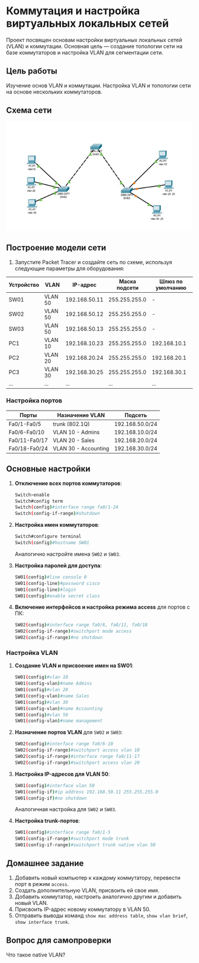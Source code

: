 # Коммутация и настройка виртуальных локальных сетей

Проект посвящен основам настройки виртуальных локальных сетей (VLAN) и коммутации. Основная цель — создание топологии сети на базе коммутаторов и настройка VLAN для сегментации сети.

## Цель работы
Изучение основ VLAN и коммутации. Настройка VLAN и топологии сети на основе нескольких коммутаторов.

## Схема сети
![Схема сети](../images/lab1.jpg)

## Построение модели сети

1. Запустите Packet Tracer и создайте сеть по схеме, используя следующие параметры для оборудования:

| Устройство | VLAN    | IP-адрес      | Маска подсети   | Шлюз по умолчанию |
|------------|---------|---------------|------------------|--------------------|
| SW01       | VLAN 50 | 192.168.50.11 | 255.255.255.0   | -                 |
| SW02       | VLAN 50 | 192.168.50.12 | 255.255.255.0   | -                 |
| SW03       | VLAN 50 | 192.168.50.13 | 255.255.255.0   | -                 |
| PC1        | VLAN 10 | 192.168.10.23 | 255.255.255.0   | 192.168.10.1      |
| PC2        | VLAN 20 | 192.168.20.24 | 255.255.255.0   | 192.168.20.1      |
| PC3        | VLAN 30 | 192.168.30.25 | 255.255.255.0   | 192.168.30.1      |
| ...        | ...     | ...           | ...             | ...               |

### Настройка портов

| Порты        | Назначение VLAN    | Подсеть           |
|--------------|--------------------|--------------------|
| Fa0/1-Fa0/5  | trunk (802.1Q)     | 192.168.50.0/24   |
| Fa0/6-Fa0/10 | VLAN 10 - Admins   | 192.168.10.0/24   |
| Fa0/11-Fa0/17| VLAN 20 - Sales    | 192.168.20.0/24   |
| Fa0/18-Fa0/24| VLAN 30 - Accounting | 192.168.30.0/24 |

## Основные настройки

1. **Отключение всех портов коммутаторов**:
    ```bash
    Switch>enable
    Switch#config term 
    Switch(config)#interface range fa0/1-24
    Switch(config-if-range)#shutdown 
    ```

2. **Настройка имен коммутаторов**:
    ```bash
    Switch#configure terminal
    Switch(config)#hostname SW01
    ```
    Аналогично настройте имена `SW02` и `SW03`.

3. **Настройка паролей для доступа**:
    ```bash
    SW01(config)#line console 0
    SW01(config-line)#password cisco
    SW01(config-line)#login
    SW01(config)#enable secret class
    ```

4. **Включение интерфейсов и настройка режима access** для портов с ПК:
    ```bash
    SW02(config)#interface range fa0/6, fa0/11, fa0/18
    SW02(config-if-range)#switchport mode access
    SW02(config-if-range)#no shutdown
    ```

### Настройка VLAN

1. **Создание VLAN и присвоение имен на SW01**:
    ```bash
    SW01(config)#vlan 10
    SW01(config-vlan)#name Admins
    SW01(config)#vlan 20
    SW01(config-vlan)#name Sales
    SW01(config)#vlan 30
    SW01(config-vlan)#name Accounting
    SW01(config)#vlan 50
    SW01(config-vlan)#name management
    ```

2. **Назначение портов VLAN** для `SW02` и `SW03`:
    ```bash
    SW02(config)#interface range fa0/6-10
    SW02(config-if-range)#switchport access vlan 10
    SW02(config-if-range)#interface range fa0/11-17
    SW02(config-if-range)#switchport access vlan 20
    ```

3. **Настройка IP-адресов для VLAN 50**:
    ```bash
    SW01(config)#interface vlan 50
    SW01(config-if)#ip address 192.168.50.11 255.255.255.0
    SW01(config-if)#no shutdown
    ```
    Аналогичная настройка для `SW02` и `SW03`.

4. **Настройка trunk-портов**:
    ```bash
    SW01(config)#interface range fa0/1-5
    SW01(config-if-range)#switchport mode trunk
    SW01(config-if-range)#switchport trunk native vlan 50
    ```

## Домашнее задание

1. Добавить новый компьютер к каждому коммутатору, перевести порт в режим `access`.
2. Создать дополнительную VLAN, присвоить ей свое имя.
3. Добавить коммутатор, настроить аналогично другим и добавить новый VLAN.
4. Присвоить IP-адрес новому коммутатору в VLAN 50.
5. Отправить выводы команд `show mac address table`, `show vlan brief`, `show interface trunk`.

## Вопрос для самопроверки
Что такое native VLAN?
